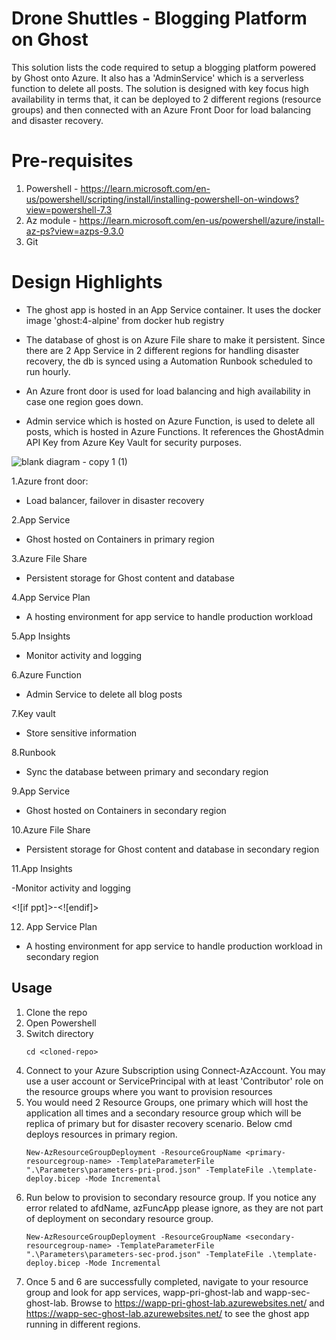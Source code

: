 


# Drone Shuttles - Blogging Platform on Ghost

This solution lists the code required to setup a blogging platform powered by Ghost onto Azure. It also has a 'AdminService' which is a serverless function to delete all posts.
The solution is designed with key focus high availability in terms that, it can be deployed to 2 different regions (resource groups) and then connected with an Azure Front Door for load balancing and disaster recovery.


# Pre-requisites

1. Powershell - https://learn.microsoft.com/en-us/powershell/scripting/install/installing-powershell-on-windows?view=powershell-7.3
2. Az module - https://learn.microsoft.com/en-us/powershell/azure/install-az-ps?view=azps-9.3.0
3. Git


# Design Highlights
- The ghost app is hosted in an App Service container. It uses the docker image 'ghost:4-alpine' from docker hub registry

- The database of ghost is on Azure File share to make it persistent. Since there are 2 App Service in 2 different regions for handling disaster recovery, the db is synced using a Automation Runbook scheduled to run hourly.

- An Azure front door is used for load balancing and high availability in case one region goes down.

- Admin service which is hosted on Azure Function, is used to delete all posts, which is hosted in Azure Functions. It references the GhostAdmin API Key from Azure Key Vault for security purposes.


![blank diagram - copy 1 (1)](https://user-images.githubusercontent.com/119123362/215123609-6927c45c-e443-4eda-a779-2b2d06417610.JPG)



1.Azure front door:

- Load balancer, failover in disaster recovery

2.App Service

- Ghost hosted on Containers in primary region

3.Azure File Share

- Persistent storage  for  Ghost  content  and  database

4.App  Service  Plan

- A hosting environment for app service to handle production workload

5.App Insights

- Monitor activity and logging

6.Azure  Function

- Admin Service to delete all blog posts

7.Key  vault

- Store sensitive  information

8.Runbook

- Sync the  database  between primary and secondary region

9.App  Service

- Ghost hosted  on  Containers  in  secondary  region

10.Azure  File  Share

- Persistent storage for Ghost content and database in secondary region

11.App  Insights

-Monitor activity  and  logging

<![if ppt]>-<![endif]>

12.  App  Service  Plan

- A hosting environment for app service to handle production workload in secondary region


## Usage

1. Clone the repo
2. Open Powershell
3. Switch directory 
	```
	cd <cloned-repo>
	```
4. Connect to your Azure Subscription using Connect-AzAccount. You may use a user account or ServicePrincipal with at least 'Contributor' role on the resource groups where you want to provision resources
5. You would need 2 Resource Groups, one primary which will host the application all times and a secondary resource group which will be replica of primary but for disaster recovery scenario. Below cmd deploys resources in primary region.
	```
	New-AzResourceGroupDeployment -ResourceGroupName <primary-resourcegroup-name> -TemplateParameterFile ".\Parameters\parameters-pri-prod.json" -TemplateFile .\template-deploy.bicep -Mode Incremental
	```
6. Run below to provision to secondary resource group. If you notice any error related to afdName, azFuncApp please ignore, as they are not part of deployment on secondary resource group.
	```
	New-AzResourceGroupDeployment -ResourceGroupName <secondary-resourcegroup-name> -TemplateParameterFile ".\Parameters\parameters-sec-prod.json" -TemplateFile .\template-deploy.bicep -Mode Incremental
	```
7. Once 5 and 6 are successfully completed, navigate to your resource group and look for app services, wapp-pri-ghost-lab and wapp-sec-ghost-lab. Browse to https://wapp-pri-ghost-lab.azurewebsites.net/ and https://wapp-sec-ghost-lab.azurewebsites.net/ to see the ghost app running in different regions.









